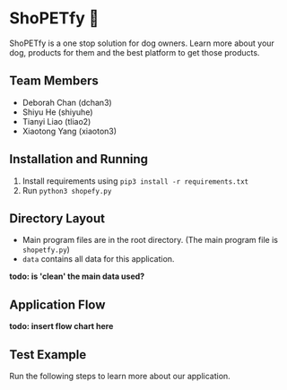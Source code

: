 # ShoPETfy 🐶

ShoPETfy is a one stop solution for dog owners. Learn more about your dog, products for them and the best platform to get those products. 

## Team Members
- Deborah Chan (dchan3)
- Shiyu He (shiyuhe)
- Tianyi Liao (tliao2)
- Xiaotong Yang (xiaoton3)

## Installation and Running
1. Install requirements using `pip3 install -r requirements.txt`
2. Run `python3 shopefy.py`

## Directory Layout
- Main program files are in the root directory. (The main program file is `shopetfy.py`)
- `data` contains all data for this application. 

**todo: is 'clean' the main data used?**


## Application Flow
**todo: insert flow chart here**
## Test Example
Run the following steps to learn more about our application. 
```

```